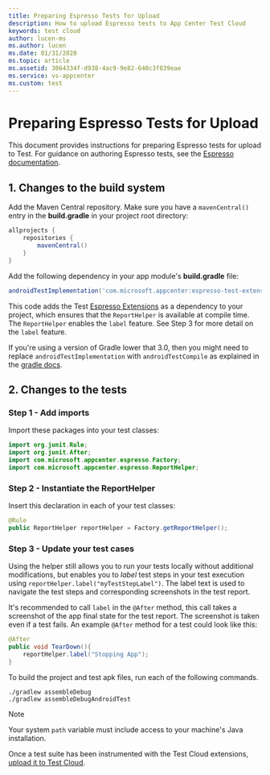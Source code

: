 ```yaml
---
title: Preparing Espresso Tests for Upload
description: How to upload Espresso tests to App Center Test Cloud
keywords: test cloud
author: lucen-ms
ms.author: lucen
ms.date: 01/31/2020
ms.topic: article
ms.assetid: 3864334f-d938-4ac9-9e82-640c3f839eae
ms.service: vs-appcenter
ms.custom: test
---
```


# Preparing Espresso Tests for Upload
This document provides instructions for preparing Espresso tests for upload to Test. For guidance on authoring Espresso tests, see the [Espresso documentation](https://developer.android.com/training/testing/ui-testing/espresso-testing.html).

## 1. Changes to the build system

Add the Maven Central repository. Make sure you have a `mavenCentral()` entry in the **build.gradle** in your project root directory:

```gradle
allprojects {
    repositories {
        mavenCentral()
    }
}
```

Add the following dependency in your app module's **build.gradle** file:

```gradle
androidTestImplementation('com.microsoft.appcenter:espresso-test-extension:1.4')
```

This code adds the Test [Espresso Extensions](https://github.com/Microsoft/AppCenter-Test-Espresso-Extensions) as a dependency to your project, which ensures that the `ReportHelper` is available at compile time. The `ReportHelper` enables the `label` feature. See Step 3 for more detail on the `label` feature. 

If you're using a version of Gradle lower that 3.0, then you might need to replace `androidTestImplementation` with `androidTestCompile` as explained in the [gradle docs](https://docs.gradle.org/current/userguide/java_library_plugin.html#sec:java_library_separation).

## 2. Changes to the tests

### Step 1 - Add imports

Import these packages into your test classes:

```java
import org.junit.Rule;
import org.junit.After;
import com.microsoft.appcenter.espresso.Factory;
import com.microsoft.appcenter.espresso.ReportHelper;
```

### Step 2 - Instantiate the ReportHelper

Insert this declaration in each of your test classes:

```java
@Rule
public ReportHelper reportHelper = Factory.getReportHelper();
```

### Step 3 - Update your test cases

Using the helper still allows you to run your tests locally without additional modifications, but enables you to *label* test steps in your test execution using `reportHelper.label("myTestStepLabel")`. The label text is used to navigate the test steps and corresponding screenshots in the test report.

It's recommended to call `label` in the `@After` method, this call takes a screenshot of the app final state for the test report. The screenshot is taken even if a test fails. An example `@After` method for a test could look like this:

```java
@After
public void TearDown(){
    reportHelper.label("Stopping App");
}
```
To build the project and test apk files, run each of the following commands.

```shell
./gradlew assembleDebug
./gradlew assembleDebugAndroidTest
```

> [!NOTE]
> Your system `path` variable must include access to your machine's Java installation.

Once a test suite has been instrumented with the Test Cloud extensions, [upload it to Test Cloud](~/test-cloud/starting-a-test-run.md).

